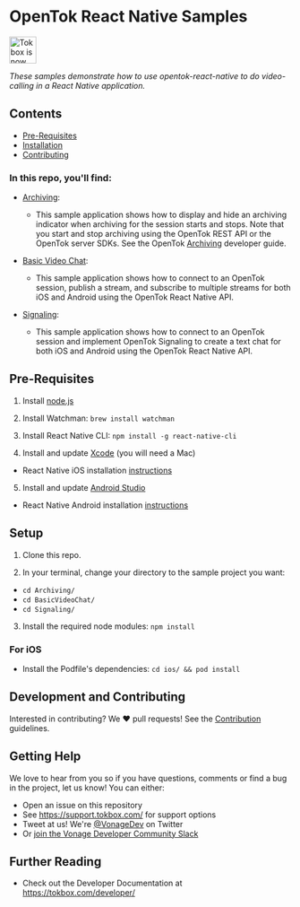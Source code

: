 # OpenTok React Native Samples

<img src="https://assets.tokbox.com/img/vonage/Vonage_VideoAPI_black.svg" height="48px" alt="Tokbox is now known as Vonage" />

_These samples demonstrate how to use opentok-react-native to do video-calling
in a React Native application._

## Contents

- [Pre-Requisites](#pre-requisites)
- [Installation](#installation)
- [Contributing](#contributing)

### In this repo, you'll find:

- [Archiving](https://github.com/opentok/opentok-react-native-samples/tree/master/Archiving):

  - This sample application shows how to display and hide an archiving indicator when archiving for the session starts and stops. Note that you start and stop archiving using the OpenTok REST API or the OpenTok server SDKs. See the OpenTok [Archiving](https://tokbox.com/developer/guides/archiving) developer guide.

- [Basic Video Chat](https://github.com/opentok/opentok-react-native-samples/tree/master/BasicVideoChat):

  - This sample application shows how to connect to an OpenTok session,
    publish a stream, and subscribe to multiple streams for both iOS and
    Android using the OpenTok React Native API.

- [Signaling](https://github.com/opentok/opentok-react-native-samples/tree/master/Signaling):
  - This sample application shows how to connect to an OpenTok session and implement OpenTok Signaling to create a text chat for both iOS and Android using the OpenTok React Native API.

## Pre-Requisites

1. Install [node.js](https://nodejs.org/)

2. Install Watchman: `brew install watchman`

3. Install React Native CLI: `npm install -g react-native-cli`

4. Install and update [Xcode](https://developer.apple.com/xcode/) (you will need a Mac)

- React Native iOS installation [instructions](https://facebook.github.io/react-native/docs/getting-started.html)

5. Install and update [Android Studio](https://developer.android.com/studio/index.html)

- React Native Android installation [instructions](https://facebook.github.io/react-native/docs/getting-started.html)

## Setup

1. Clone this repo.

2. In your terminal, change your directory to the sample project you want:

- `cd Archiving/`
- `cd BasicVideoChat/`
- `cd Signaling/`

3. Install the required node modules: `npm install`

### For iOS

- Install the Podfile's dependencies: `cd ios/ && pod install`

## Development and Contributing

Interested in contributing? We :heart: pull requests! See the
[Contribution](CONTRIBUTING.md) guidelines.

## Getting Help

We love to hear from you so if you have questions, comments or find a bug in the project, let us know! You can either:

- Open an issue on this repository
- See <https://support.tokbox.com/> for support options
- Tweet at us! We're [@VonageDev](https://twitter.com/VonageDev) on Twitter
- Or [join the Vonage Developer Community Slack](https://developer.nexmo.com/community/slack)

## Further Reading

- Check out the Developer Documentation at <https://tokbox.com/developer/>

